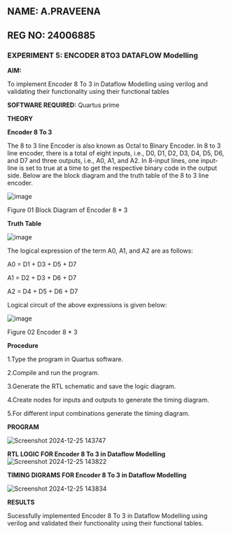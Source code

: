 ## NAME: A.PRAVEENA
## REG NO: 24006885
### EXPERIMENT 5: ENCODER 8TO3 DATAFLOW Modelling

**AIM:**

To implement  Encoder 8 To 3 in Dataflow Modelling using verilog and validating their functionality using their functional tables

**SOFTWARE REQUIRED:** Quartus prime

**THEORY**

**Encoder 8 To 3**

The 8 to 3 line Encoder is also known as Octal to Binary Encoder. In 8 to 3 line encoder, there is a total of eight inputs, i.e., D0, D1, D2, D3, D4, D5, D6, and D7 and three outputs, i.e., A0, A1, and A2. In 8-input lines, one input-line is set to true at a time to get the respective binary code in the output side. Below are the block diagram and the truth table of the 8 to 3 line encoder.

![image](https://github.com/naavaneetha/ENCODER8TO3DATAFLOW/assets/154305477/0bc242c1-eb9e-4c47-afe5-30428470efc3)

Figure 01  Block Diagram of Encoder 8 * 3

**Truth Table**

![image](https://github.com/naavaneetha/ENCODER8TO3DATAFLOW/assets/154305477/35496b14-ae6e-4cd1-9abd-d6736b576575)

The logical expression of the term A0, A1, and A2 are as follows:

A0 = D1 + D3 + D5 + D7

A1 = D2 + D3 + D6 + D7

A2 = D4 + D5 + D6 + D7

Logical circuit of the above expressions is given below:

![image](https://github.com/naavaneetha/ENCODER8TO3DATAFLOW/assets/154305477/95acaee6-c873-4c75-89eb-ef09fb158053)

Figure 02  Encoder 8 * 3

**Procedure**

1.Type the program in Quartus software.

2.Compile and run the program.

3.Generate the RTL schematic and save the logic diagram.

4.Create nodes for inputs and outputs to generate the timing diagram.

5.For different input combinations generate the timing diagram.

**PROGRAM**

![Screenshot 2024-12-25 143747](https://github.com/user-attachments/assets/d6b58f8b-8373-46bf-b63e-226271dcf401)

**RTL LOGIC FOR Encoder 8 To 3 in Dataflow Modelling**
![Screenshot 2024-12-25 143822](https://github.com/user-attachments/assets/67d60aeb-f476-47db-9afb-36634ec99e7f)

**TIMING DIGRAMS FOR Encoder 8 To 3 in Dataflow Modelling**

![Screenshot 2024-12-25 143834](https://github.com/user-attachments/assets/e8cb89c3-fda4-492b-af52-90c5ee977cd3)

**RESULTS**

Sucessfully implemented Encoder 8 To 3 in Dataflow Modelling using verilog and validated their functionality using their functional tables.



